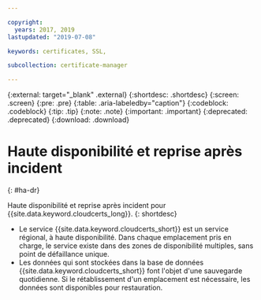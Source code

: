 ```yaml
---

copyright:
  years: 2017, 2019
lastupdated: "2019-07-08"

keywords: certificates, SSL, 

subcollection: certificate-manager

---
```


{:external: target="_blank" .external}
{:shortdesc: .shortdesc}
{:screen: .screen}
{:pre: .pre}
{:table: .aria-labeledby="caption"}
{:codeblock: .codeblock}
{:tip: .tip}
{:note: .note}
{:important: .important}
{:deprecated: .deprecated}
{:download: .download}

# Haute disponibilité et reprise après incident
{: #ha-dr}

Haute disponibilité et reprise après incident pour {{site.data.keyword.cloudcerts_long}}.
{: shortdesc}

* Le service {{site.data.keyword.cloudcerts_short}} est un service régional, à haute disponibilité. Dans chaque emplacement pris en charge, le service existe dans des zones de disponibilité multiples, sans point de défaillance unique.
* Les données qui sont stockées dans la base de données {{site.data.keyword.cloudcerts_short}} font l'objet d'une sauvegarde quotidienne. Si le rétablissement d'un emplacement est nécessaire, les données sont disponibles pour restauration.
